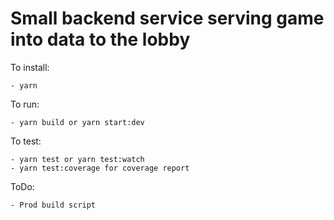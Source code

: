 # Small backend service serving game into data to the lobby

To install:

	- yarn
To run:

	- yarn build or yarn start:dev
To test:

	- yarn test or yarn test:watch
	- yarn test:coverage for coverage report

ToDo:

	- Prod build script
	
